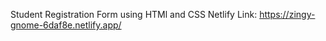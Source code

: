 Student Registration Form using HTMl and CSS
Netlify Link: https://zingy-gnome-6daf8e.netlify.app/ 
